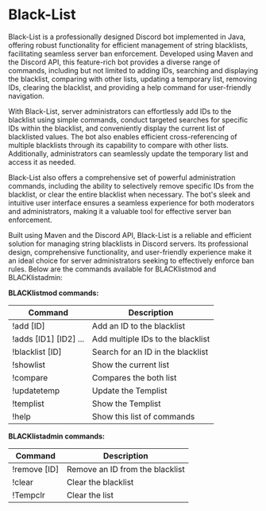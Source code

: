 # Black-List

Black-List is a professionally designed Discord bot implemented in Java, offering robust functionality for efficient management of string blacklists, facilitating seamless server ban enforcement. Developed using Maven and the Discord API, this feature-rich bot provides a diverse range of commands, including but not limited to adding IDs, searching and displaying the blacklist, comparing with other lists, updating a temporary list, removing IDs, clearing the blacklist, and providing a help command for user-friendly navigation.

With Black-List, server administrators can effortlessly add IDs to the blacklist using simple commands, conduct targeted searches for specific IDs within the blacklist, and conveniently display the current list of blacklisted values. The bot also enables efficient cross-referencing of multiple blacklists through its capability to compare with other lists. Additionally, administrators can seamlessly update the temporary list and access it as needed.

Black-List also offers a comprehensive set of powerful administration commands, including the ability to selectively remove specific IDs from the blacklist, or clear the entire blacklist when necessary. The bot's sleek and intuitive user interface ensures a seamless experience for both moderators and administrators, making it a valuable tool for effective server ban enforcement.

Built using Maven and the Discord API, Black-List is a reliable and efficient solution for managing string blacklists in Discord servers. Its professional design, comprehensive functionality, and user-friendly experience make it an ideal choice for server administrators seeking to effectively enforce ban rules. Below are the commands available for BLACKlistmod and BLACKlistadmin:

**BLACKlistmod commands:**

| Command             |               Description                          |
|---------------------|----------------------------------------------------|
| !add [ID]                         | Add an ID to the blacklist           |
| !adds [ID1] [ID2] ...             | Add multiple IDs to the blacklist    |
| !blacklist [ID]                   | Search for an ID in the blacklist    |
| !showlist                         | Show the current list                |
| !compare                          | Compares the both list               |
| !updatetemp                       | Update the Templist                  |
| !templist                         | Show the Templist                    |
| !help                             | Show this list of commands           |

**BLACKlistadmin commands:**

| Command           |                Description                           |
|-----------------|--------------------------------------------------------|
| !remove [ID]                         | Remove an ID from the blacklist   |
| !clear                               | Clear the blacklist               |
| !Tempclr                             | Clear the list                    |
